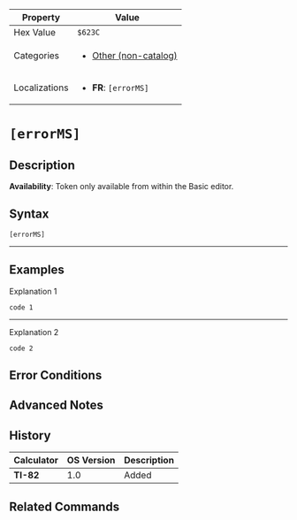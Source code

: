 | Property      | Value |
|---------------|-------|
| Hex Value     | `$623C`|
| Categories    | <ul><li>[Other (non-catalog)](<../categories/Other (non-catalog).md>)</li></ul> |
| Localizations | <ul><li><b>FR</b>: `[errorMS]`</li></ul> |

# `[errorMS]`

## Description



<b>Availability</b>: Token only available from within the Basic editor.

## Syntax
`[errorMS]`

<hr>

## Examples

Explanation 1
```ti-basic
code 1
```
---
Explanation 2
```ti-basic
code 2
```

## Error Conditions


## Advanced Notes


## History
| Calculator | OS Version | Description |
|------------|------------|-------------|
| <b>TI-82</b> | 1.0 | Added

## Related Commands

    